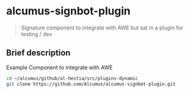 # alcumus-signbot-plugin

> Signature component to integrate with AWE but sat in a plugin for testing / dev

## Brief description

Example Component to integrate with AWE

```sh
cd ~/alcumus/github/al-hestia/src/plugins-dynamic
git clone https://github.com/Alcumus/alcumus-signbot-plugin.git
```
